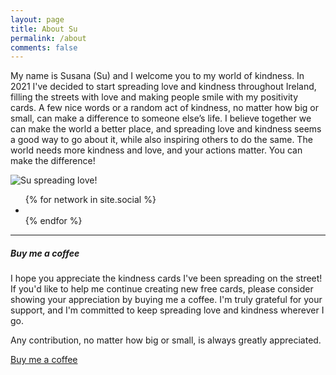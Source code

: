 ```yaml
---
layout: page
title: About Su
permalink: /about
comments: false
---
```


<div class="row justify-content-between">
<div class="col-md-8 pr-5">
 
<p>My name is Susana (Su) and I welcome you to my world of kindness.  In 2021 I've decided to start spreading love and kindness throughout Ireland, filling the streets with love and making people smile with my positivity cards. A few nice words or a random act of kindness, no matter how big or small, can make a difference to someone else’s life. I believe together we can make the world a better place, and spreading love and kindness seems a good way to go about it, while also inspiring others to do the same. The world needs more kindness and love, and your actions matter. You can make the difference!</p>

<p class="mb-5"><img class="shadow-lg" src="{{site.baseurl}}/assets/images/about1.jpg" alt="Su spreading love!" /></p>


</div>

<div class="col-md-4">

<div class="sticky-top sticky-top-80">

<div class="container">
    <div class="row">
        <div class="col-md-12 text-center">
            <ul class="list-inline social-buttons">
                {% for network in site.social %}
                    <li class="list-inline-item"><a target="_blank" href="{{ network.url }}"><i class="fa-brands fa-{{ network.title }}"></i></a>
                    </li>
                {% endfor %}
            </ul>
        </div>
    </div>
</div>

<hr>

<h5>Buy me a coffee</h5>

<p class="text">I hope you appreciate the kindness cards I've been spreading on the street! If you'd like to help me continue creating new free cards, please consider showing your appreciation by buying me a coffee. I'm truly grateful for your support, and I'm committed to keep spreading love and kindness wherever I go.
</p>

<p class="text">Any contribution, no matter how big or small, is always greatly appreciated.</p>

<a target="_blank" href="https://bmc.link/irelandmagicwrd" class="btn btn-success">Buy me a coffee</a> 

</div>
</div>
</div>

